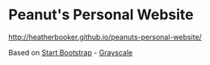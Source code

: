 # Peanut's Personal Website

http://heatherbooker.github.io/peanuts-personal-website/


Based on [Start Bootstrap](http://startbootstrap.com/) - [Grayscale](http://startbootstrap.com/template-overviews/grayscale/)
